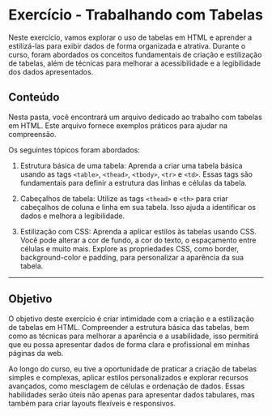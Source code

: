 # Exercício - Trabalhando com Tabelas

Neste exercício, vamos explorar o uso de tabelas em HTML e aprender a estilizá-las para exibir dados de forma organizada e atrativa. Durante o curso, foram abordados os conceitos fundamentais de criação e estilização de tabelas, além de técnicas para melhorar a acessibilidade e a legibilidade dos dados apresentados.

## Conteúdo
Nesta pasta, você encontrará um arquivo dedicado ao trabalho com tabelas em HTML. Este arquivo fornece exemplos práticos para ajudar na compreensão.

Os seguintes tópicos foram abordados:
1. Estrutura básica de uma tabela: Aprenda a criar uma tabela básica usando as tags `<table>`, `<thead>`, `<tbody>`, `<tr>` e `<td>`. Essas tags são fundamentais para definir a estrutura das linhas e células da tabela.

2. Cabeçalhos de tabela: Utilize as tags `<thead>` e `<th>` para criar cabeçalhos de coluna e linha em sua tabela. Isso ajuda a identificar os dados e melhora a legibilidade.

3. Estilização com CSS: Aprenda a aplicar estilos às tabelas usando CSS. Você pode alterar a cor de fundo, a cor do texto, o espaçamento entre células e muito mais. Explore as propriedades CSS, como border, background-color e padding, para personalizar a aparência da sua tabela.

---

## Objetivo
O objetivo deste exercício é criar intimidade com a criação e a estilização de tabelas em HTML. Compreender a estrutura básica das tabelas, bem como as técnicas para melhorar a aparência e a usabilidade, isso permitirá que eu possa apresentar dados de forma clara e profissional em minhas páginas da web.

Ao longo do curso, eu tive a oportunidade de praticar a criação de tabelas simples e complexas, aplicar estilos personalizados e explorar recursos avançados, como mesclagem de células e ordenação de dados. Essas habilidades serão úteis não apenas para apresentar dados tabulares, mas também para criar layouts flexíveis e responsivos.